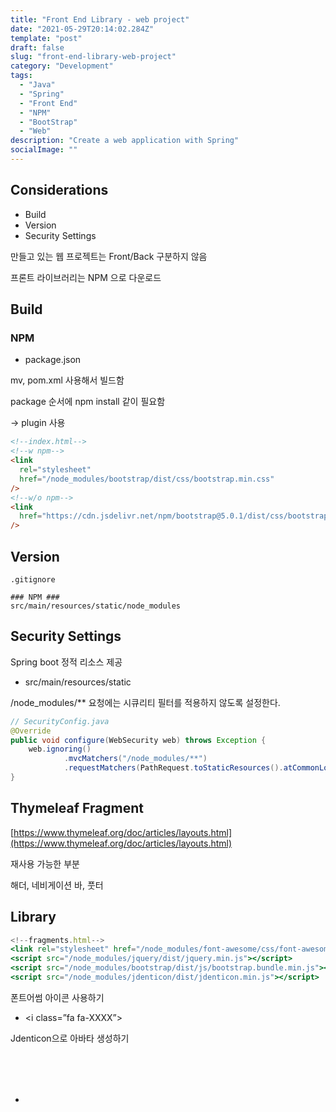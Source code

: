 ```yaml
---
title: "Front End Library - web project"
date: "2021-05-29T20:14:02.284Z"
template: "post"
draft: false
slug: "front-end-library-web-project"
category: "Development"
tags:
  - "Java"
  - "Spring"
  - "Front End"
  - "NPM"
  - "BootStrap"
  - "Web"
description: "Create a web application with Spring"
socialImage: ""
---
```


## Considerations

- Build
- Version
- Security Settings

만들고 있는 웹 프로젝트는 Front/Back 구분하지 않음

프론트 라이브러리는 NPM 으로 다운로드

## Build

### NPM

- package.json

mv, pom.xml 사용해서 빌드함

package 순서에 npm install 같이 필요함

→ plugin 사용

```html
<!--index.html-->
<!--w npm-->
<link
  rel="stylesheet"
  href="/node_modules/bootstrap/dist/css/bootstrap.min.css"
/>
<!--w/o npm-->
<link
  href="https://cdn.jsdelivr.net/npm/bootstrap@5.0.1/dist/css/bootstrap.min.css"
/>
```

## Version

```
.gitignore

### NPM ###
src/main/resources/static/node_modules
```

## Security Settings

Spring boot 정적 리소스 제공

- src/main/resources/static

/node_modules/\*\* 요청에는 시큐리티 필터를 적용하지 않도록 설정한다.

```java
// SecurityConfig.java
@Override
public void configure(WebSecurity web) throws Exception {
    web.ignoring()
            .mvcMatchers("/node_modules/**")
            .requestMatchers(PathRequest.toStaticResources().atCommonLocations());
}
```

## Thymeleaf Fragment

[https://www.thymeleaf.org/doc/articles/layouts.html](https://www.thymeleaf.org/doc/articles/layouts.html)

재사용 가능한 부분

해더, 네비게이션 바, 풋터

## Library

```jsx
<!--fragments.html-->
<link rel="stylesheet" href="/node_modules/font-awesome/css/font-awesome.min.css">
<script src="/node_modules/jquery/dist/jquery.min.js"></script>
<script src="/node_modules/bootstrap/dist/js/bootstrap.bundle.min.js"></script>
<script src="/node_modules/jdenticon/dist/jdenticon.min.js"></script>
```

폰트어썸 아이콘 사용하기

- <i class=”fa fa-XXXX”></i>

Jdenticon으로 아바타 생성하기

- <svg width="80" height="80" data-jdenticon-value="user127"></svg>
